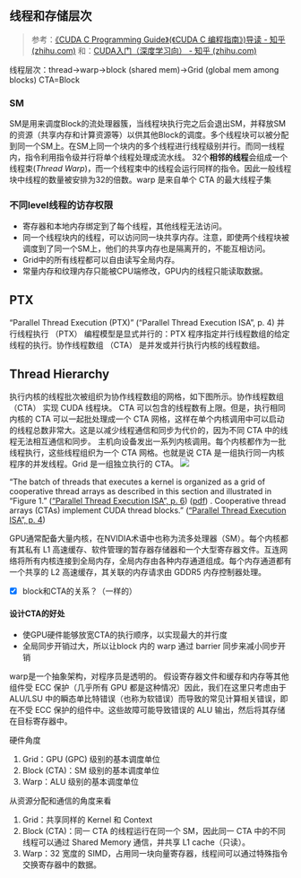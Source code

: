 

## 线程和存储层次
>参考：[《CUDA C Programming Guide》(《CUDA C 编程指南》)导读 - 知乎 (zhihu.com)](https://zhuanlan.zhihu.com/p/53773183)
>和：[CUDA入门（深度学习向） - 知乎 (zhihu.com)](https://zhuanlan.zhihu.com/p/495850310)

线程层次：thread→warp→block (shared mem)→Grid (global mem among blocks)
CTA=Block
### SM
SM是用来调度Block的流处理器簇，当线程块执行完之后会退出SM，并释放SM的资源（共享内存和计算资源等）以供其他Block的调度。多个线程块可以被分配到同一个SM上。在SM上同一个块内的多个线程进行线程级别并行。而同一线程内，指令利用指令级并行将单个线程处理成流水线。
32个**相邻的线程**会组成一个线程束(*Thread Warp*)，而一个线程束中的线程会运行同样的指令。因此一般线程块中线程的数量被安排为32的倍数。warp 是来自单个 CTA 的最大线程子集

### 不同level线程的访存权限
-   寄存器和本地内存绑定到了每个线程，其他线程无法访问。
-   同一个线程块内的线程，可以访问同一块共享内存。注意，即使两个线程块被调度到了同一个SM上，他们的共享内存也是隔离开的，不能互相访问。
-   Grid中的所有线程都可以自由读写全局内存。
-   常量内存和纹理内存只能被CPU端修改，GPU内的线程只能读取数据。


## PTX
“Parallel Thread Execution (PTX)” (“Parallel Thread Execution ISA”, p. 4)
并行线程执行 （PTX） 编程模型是显式并行的：PTX 程序指定并行线程数组的给定线程的执行。协作线程数组 （CTA） 是并发或并行执行内核的线程数组。

## Thread Hierarchy
执行内核的线程批次被组织为协作线程数组的网格，如下图所示。协作线程数组 （CTA） 实现 CUDA 线程块。
CTA 可以包含的线程数有上限。但是，执行相同内核的 CTA 可以一起批处理成一个 CTA 网格，这样在单个内核调用中可以启动的线程总数非常大。这是以减少线程通信和同步为代价的，因为不同 CTA 中的线程无法相互通信和同步。
主机向设备发出一系列内核调用。每个内核都作为一批线程执行，这些线程组织为一个 CTA 网格。也就是说 CTA 是一组执行同一内核程序的并发线程。Grid 是一组独立执行的 CTA。
![](https://docs.nvidia.com/cuda/parallel-thread-execution/graphics/thread-batching.png)

“The batch of threads that executes a kernel is organized as a grid of cooperative thread arrays as described in this section and illustrated in “Figure 1.” ([“Parallel Thread Execution ISA”, p. 6](zotero://select/library/items/2WPUCD43)) ([pdf](zotero://open-pdf/library/items/HAMZCXMT?page=20)) . Cooperative thread arrays (CTAs) implement CUDA thread blocks.” ([“Parallel Thread Execution ISA”, p. 4](zotero://select/library/items/2WPUCD43))

GPU通常配备大量内核，在NVIDIA术语中也称为流多处理器（SM）。每个内核都有其私有 L1 高速缓存、软件管理的暂存器存储器和一个大型寄存器文件。互连网络将所有内核连接到全局内存，全局内存由各种内存通道组成。每个内存通道都有一个共享的 L2 高速缓存，其关联的内存请求由 GDDR5 内存控制器处理。
- [x] block和CTA的关系？（一样的）

#### 设计CTA的好处
- 使GPU硬件能够放宽CTA的执行顺序，以实现最大的并行度
- 全局同步开销过大，所以让block 内的 warp 通过 barrier 同步来减小同步开销


warp是一个抽象架构，对程序员是透明的。
假设寄存器文件和缓存和内存等其他组件受 ECC 保护（几乎所有 GPU 都是这种情况）因此，我们在这里只考虑由于 ALU/LSU 中的瞬态单比特错误（也称为软错误）而导致的常见计算相关错误，即在不受 ECC 保护的组件中。这些故障可能导致错误的 ALU 输出，然后将其存储在目标寄存器中。

硬件角度
1. Grid：GPU (GPC) 级别的基本调度单位
2. Block (CTA)：SM 级别的基本调度单位
3. Warp：ALU 级别的基本调度单位

从资源分配和通信的角度来看
1. Grid：共享同样的 Kernel 和 Context
2. Block (CTA)：同一 CTA 的线程运行在同一个 SM，因此同一 CTA 中的不同线程可以通过 Shared Memory 通信，并共享 L1 cache（只读）。
3. Warp：32 宽度的 SIMD，占用同一块向量寄存器，线程间可以通过特殊指令交换寄存器中的数据。